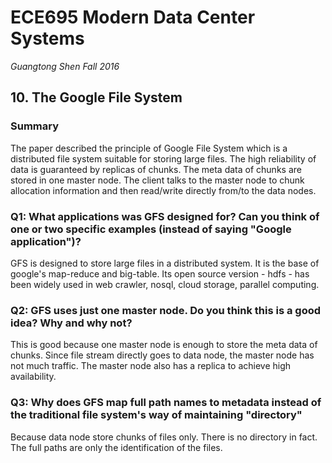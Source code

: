 # ECE695 Modern Data Center Systems

*Guangtong Shen*
*Fall 2016*

## 10. The Google File System

### Summary

The paper described the principle of Google File System which is a distributed file system suitable for storing large files. The high reliability of data is guaranteed by replicas of chunks. The meta data of chunks are stored in one master node. The client talks to the master node to chunk allocation information and then read/write directly from/to the data nodes.

### Q1: What applications was GFS designed for? Can you think of one or two specific examples (instead of saying "Google application")?

GFS is designed to store large files in a distributed system. It is the base of google's map-reduce and big-table. Its open source version - hdfs - has been widely used in web crawler, nosql, cloud storage, parallel computing.


### Q2: GFS uses just one master node. Do you think this is a good idea? Why and why not?

This is good because one master node is enough to store the meta data of chunks. Since file stream directly goes to data node, the master node has not much traffic.
The master node also has a replica to achieve high availability. 

### Q3: Why does GFS map full path names to metadata instead of the traditional file system's way of maintaining "directory"

Because data node store chunks of files only. There is no directory in fact. The full paths are only the identification of the files.
